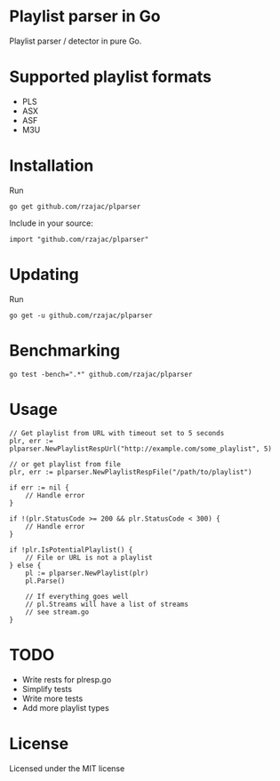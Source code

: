 # Playlist parser in Go

Playlist parser / detector in pure Go.


# Supported playlist formats

* PLS
* ASX
* ASF
* M3U

# Installation

Run

    go get github.com/rzajac/plparser

Include in your source:

    import "github.com/rzajac/plparser"

# Updating

Run

    go get -u github.com/rzajac/plparser

# Benchmarking

    go test -bench=".*" github.com/rzajac/plparser

# Usage

	// Get playlist from URL with timeout set to 5 seconds
    plr, err := plparser.NewPlaylistRespUrl("http://example.com/some_playlist", 5)

	// or get playlist from file
	plr, err := plparser.NewPlaylistRespFile("/path/to/playlist")

	if err := nil {
		// Handle error
	}

	if !(plr.StatusCode >= 200 && plr.StatusCode < 300) {
		// Handle error
	}

	if !plr.IsPotentialPlaylist() {
		// File or URL is not a playlist
	} else {
		pl := plparser.NewPlaylist(plr)
		pl.Parse()

		// If everything goes well
		// pl.Streams will have a list of streams
		// see stream.go
	}

# TODO

* Write rests for plresp.go
* Simplify tests
* Write more tests
* Add more playlist types

# License

Licensed under the MIT license

